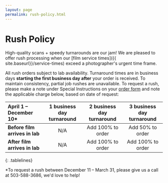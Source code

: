 ```yaml
---
layout: page
permalink: rush-policy.html
---
```


# Rush Policy

High-quality scans + speedy turnarounds are our jam! We are pleased to offer rush processing when our [film service times]({{ site.baseurl}}/service-times) exceed a photographer's urgent time frame.

All rush orders subject to lab availability. Turnaround times are in business days **starting the first business day after** your order is received. To maintain consistency, partial job rushes are unavailable. To request a rush, please make a note under Special Instructions on your <a href="{{site.baseurl}}/images/PhotoVision-Film-Order-Form-Dec-2017.pdf" target="_blank">order form</a> and note the applicable charge below, based on date of request: 


| **April 1 – December 10*** | **1 business day turnaround** | **2 business day turnaround** | **3 business day turnaround** |
| :--- | :---: | :---: | :---: |
| **Before film arrives in lab** |	N/A	| Add 100% to order | Add 50% to order |
| **After film arrives in lab** | N/A | Add 100% to order | Add 100% to order |
{: .tablelines}

<div class="disclaimer">*To request a rush between December 11 – March 31, please give us a call at 503-588-3686, we'd love to help!</div>

